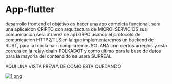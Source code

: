 # App-flutter


desarrollo frontend el objetivo es hacer una app completa funcional, sera una aplicaicon CRIPTO con arquitectura de MICRO-SERVICIOS sus comunicacion sera atravez de api GRPC usando el protocolo de comunicacion HTTP2/TLS en la que implementaremos un backend de RUST, para la blockchain compilaremos SOLANA con ciertos arreglos y esta correra en la relay-chain POLKADOT y como ultimo para la base de datos para la mayoria del contendido se usara SURREAL 

AQUI UNA VISTA PREVIA DE COMO ESTA QUEDANDO 

[![1.png](https://i.postimg.cc/3wWGGmSp/1.png)](https://postimg.cc/67JTJ2N5)
